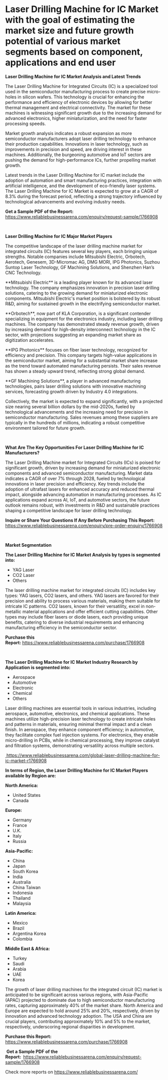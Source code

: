 <p><h1>Laser Drilling Machine for IC Market with the goal of estimating the market size and future growth potential of various market segments based on component, applications and end user</h1></p><p><strong>Laser Drilling Machine for IC Market Analysis and Latest Trends</strong></p>
<p><p>The Laser Drilling Machine for Integrated Circuits (IC) is a specialized tool used in the semiconductor manufacturing process to create precise micro-holes in silicon wafers. This technology is crucial for enhancing the performance and efficiency of electronic devices by allowing for better thermal management and electrical connectivity. The market for these machines is witnessing significant growth due to the increasing demand for advanced electronics, higher miniaturization, and the need for faster processing speeds.</p><p>Market growth analysis indicates a robust expansion as more semiconductor manufacturers adopt laser drilling technology to enhance their production capabilities. Innovations in laser technology, such as improvements in precision and speed, are driving interest in these machines. Additionally, the burgeoning automotive and IoT sectors are pushing the demand for high-performance ICs, further propelling market growth.</p><p>Latest trends in the Laser Drilling Machine for IC market include the adoption of automation and smart manufacturing practices, integration with artificial intelligence, and the development of eco-friendly laser systems. The Laser Drilling Machine for IC Market is expected to grow at a CAGR of 8.3% during the forecast period, reflecting a strong trajectory influenced by technological advancements and evolving industry needs.</p></p>
<p><strong>Get a Sample PDF of the Report:&nbsp;</strong> <a href="https://www.reliablebusinessarena.com/enquiry/request-sample/1766908?utm_campaign=3010&utm_medium=2&utm_source=Github&utm_content=ia&utm_term=11042025&utm_id=laser-drilling-machine-for-ic">https://www.reliablebusinessarena.com/enquiry/request-sample/1766908</a></p>
<p>&nbsp;</p>
<p><strong>Laser Drilling Machine for IC Major Market Players</strong></p>
<p><p>The competitive landscape of the laser drilling machine market for integrated circuits (IC) features several key players, each bringing unique strengths. Notable companies include Mitsubishi Electric, Orbotech, Aerotech, Genesem, 3D-Micromac AG, DMG MORI, IPG Photonics, Suzhou Suntop Laser Technology, GF Machining Solutions, and Shenzhen Han’s CNC Technology.</p><p>**Mitsubishi Electric** is a leading player known for its advanced laser technology. The company emphasizes innovation in precision laser drilling solutions, catering to the growing demand for miniaturized electronic components. Mitsubishi Electric's market position is bolstered by its robust R&D, aiming for sustained growth in the electrifying semiconductor market.</p><p>**Orbotech**, now part of KLA Corporation, is a significant contender specializing in equipment for the electronics industry, including laser drilling machines. The company has demonstrated steady revenue growth, driven by increasing demand for high-density interconnect technology in the IC sector, with projections suggesting an expanding market share as digitization accelerates.</p><p>**IPG Photonics** focuses on fiber laser technology, recognized for efficiency and precision. This company targets high-value applications in the semiconductor market, aiming for a substantial market share increase as the trend toward automated manufacturing persists. Their sales revenue has shown a steady upward trend, reflecting strong global demand.</p><p>**GF Machining Solutions**, a player in advanced manufacturing technologies, pairs laser drilling solutions with innovative machining services, forecasting growth driven by Industry 4.0 integrations. </p><p>Collectively, the market is expected to expand significantly, with a projected size nearing several billion dollars by the mid-2020s, fueled by technological advancements and the increasing need for precision in semiconductor manufacturing. Sales revenues among these suppliers are typically in the hundreds of millions, indicating a robust competitive environment tailored for future growth.</p></p>
<p>&nbsp;</p>
<p><strong>What Are The Key Opportunities For Laser Drilling Machine for IC Manufacturers?</strong></p>
<p><p>The Laser Drilling Machine market for Integrated Circuits (ICs) is poised for significant growth, driven by increasing demand for miniaturized electronic components and advanced semiconductor manufacturing. Market data indicates a CAGR of over 7% through 2028, fueled by technological innovations in laser precision and efficiency. Key trends include the adoption of ultrafast lasers for enhanced accuracy and reduced thermal impact, alongside advancing automation in manufacturing processes. As IC applications expand across AI, IoT, and automotive sectors, the future outlook remains robust, with investments in R&D and sustainable practices shaping a competitive landscape for laser drilling technology.</p></p>
<p><strong>Inquire or Share Your Questions If Any Before Purchasing This Report:</strong> <a href="https://www.reliablebusinessarena.com/enquiry/pre-order-enquiry/1766908?utm_campaign=3010&utm_medium=2&utm_source=Github&utm_content=ia&utm_term=11042025&utm_id=laser-drilling-machine-for-ic">https://www.reliablebusinessarena.com/enquiry/pre-order-enquiry/1766908</a></p>
<p>&nbsp;</p>
<p><strong>Market Segmentation</strong></p>
<p><strong>The Laser Drilling Machine for IC Market Analysis by types is segmented into:</strong></p>
<p><ul><li>YAG Laser</li><li>CO2 Laser</li><li>Others</li></ul></p>
<p><p>The laser drilling machine market for integrated circuits (IC) includes key types: YAG lasers, CO2 lasers, and others. YAG lasers are favored for their precision and ability to process various materials, making them suitable for intricate IC patterns. CO2 lasers, known for their versatility, excel in non-metallic material applications and offer efficient cutting capabilities. Other types may include fiber lasers or diode lasers, each providing unique benefits, catering to diverse industrial requirements and enhancing manufacturing efficiency in the semiconductor sector.</p></p>
<p><strong>Purchase this Report:&nbsp;</strong><a href="https://www.reliablebusinessarena.com/purchase/1766908?utm_campaign=3010&utm_medium=2&utm_source=Github&utm_content=ia&utm_term=11042025&utm_id=laser-drilling-machine-for-ic">https://www.reliablebusinessarena.com/purchase/1766908</a></p>
<p>&nbsp;</p>
<p><strong>The Laser Drilling Machine for IC Market Industry Research by Application is segmented into:</strong></p>
<p><ul><li>Aerospace</li><li>Automotive</li><li>Electronic</li><li>Chemical</li><li>Others</li></ul></p>
<p><p>Laser drilling machines are essential tools in various industries, including aerospace, automotive, electronics, and chemical applications. These machines utilize high-precision laser technology to create intricate holes and patterns in materials, ensuring minimal thermal impact and a clean finish. In aerospace, they enhance component efficiency; in automotive, they facilitate complex fuel injection systems. For electronics, they enable micro-drilling in PCBs, while in chemical processing, they improve catalyst and filtration systems, demonstrating versatility across multiple sectors.</p></p>
<p><a href="https://www.reliablebusinessarena.com/global-laser-drilling-machine-for-ic-market-r1766908?utm_campaign=3010&utm_medium=2&utm_source=Github&utm_content=ia&utm_term=11042025&utm_id=laser-drilling-machine-for-ic">&nbsp;https://www.reliablebusinessarena.com/global-laser-drilling-machine-for-ic-market-r1766908</a></p>
<p><strong>In terms of Region, the Laser Drilling Machine for IC Market Players available by Region are:</strong></p>
<p>
    <p> <strong> North America: </strong>
        <ul>
            <li>United States</li>
            <li>Canada</li>
        </ul>
        </p> 
    <p> <strong> Europe: </strong>
        <ul>
            <li>Germany</li>
            <li>France</li>
            <li>U.K.</li>
            <li>Italy</li>
            <li>Russia</li>
        </ul>
        </p> 
    <p> <strong> Asia-Pacific: </strong>
        <ul>
            <li>China</li>
            <li>Japan</li>
            <li>South Korea</li>
            <li>India</li>
            <li>Australia</li>
            <li>China Taiwan</li>
            <li>Indonesia</li>
            <li>Thailand</li>
            <li>Malaysia</li>
        </ul>
        </p> 
    <p> <strong> Latin America: </strong>
        <ul>
            <li>Mexico</li>
            <li>Brazil</li>
            <li>Argentina Korea</li>
            <li>Colombia</li>
        </ul>
        </p> 
    <p> <strong> Middle East & Africa: </strong>
        <ul>
            <li>Turkey</li>
            <li>Saudi</li>
            <li>Arabia</li>
            <li>UAE</li>
            <li>Korea</li>
        </ul>
    </p>
    </p>
<p><p>The growth of laser drilling machines for the integrated circuit (IC) market is anticipated to be significant across various regions, with Asia-Pacific (APAC) projected to dominate due to high semiconductor manufacturing rates, capturing approximately 40% of the market share. North America and Europe are expected to hold around 25% and 20%, respectively, driven by innovation and advanced technology adoption. The USA and China are crucial players, contributing approximately 10% and 5% to the market, respectively, underscoring regional disparities in development.</p></p>
<p><strong>Purchase this Report: </strong><a href="https://www.reliablebusinessarena.com/purchase/1766908?utm_campaign=3010&utm_medium=2&utm_source=Github&utm_content=ia&utm_term=11042025&utm_id=laser-drilling-machine-for-ic">https://www.reliablebusinessarena.com/purchase/1766908</a></p>
<p>&nbsp;<strong>Get a Sample PDF of the Report:&nbsp;&nbsp;</strong><a href="https://www.reliablebusinessarena.com/enquiry/request-sample/1766908?utm_campaign=3010&utm_medium=2&utm_source=Github&utm_content=ia&utm_term=11042025&utm_id=laser-drilling-machine-for-ic">https://www.reliablebusinessarena.com/enquiry/request-sample/1766908</a></p>
<p><strong></strong></p>
<p>Check more reports on <a href="https://www.reliablebusinessarena.com/?utm_campaign=3010&utm_medium=2&utm_source=Github&utm_content=ia&utm_term=11042025&utm_id=laser-drilling-machine-for-ic">https://www.reliablebusinessarena.com/</a></p>